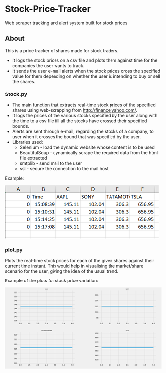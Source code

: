 # Stock-Price-Tracker
Web scraper tracking and alert system built for stock prices 

## About
This is a price tracker of shares made for stock traders.
* It logs the stock prices on a csv file and plots them against time for the companies the user wants to track.
* It sends the user e-mail alerts when the stock prices cross the specified value for them depending on whether the user is intending to buy or sell the shares.

### Stock.py
* The main function that extracts real-time stock prices of the specified shares using web-scrapping from http://finance.yahoo.com/.
* It logs the prices of the various stocks specified by the user along with the time to a csv file till all the stocks have crossed their specified bounds.
* Alerts are sent through e-mail, regarding the stocks of a company, to user when it crosses the bound that was specified by the user.
* Libraries used:
    * Selenium - load the dynamic website whose content is to be used
    * BeautifulSoup - dynamically scrape the required data from the html file extracted
    * smtplib - send mail to the user
    * ssl - secure the connection to the mail host

Example:

<p>
  <img src="https://github.com/im-krishna/Stock-price-tracker/blob/main/Screenshot%202021-07-10%20152610.png">
</p>

### plot.py
Plots the real-time stock prices for each of the given shares against their current time instant. This would help in visualising the market/share scenario for the user, giving the idea of the usual trend.

Example of the plots for stock price variation:

<p align="center">
  <img src="https://github.com/im-krishna/Stock-price-tracker/blob/main/Screenshot%202021-07-10%20152727.png">
</p>
